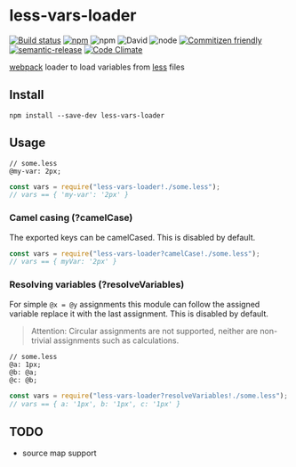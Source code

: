 # less-vars-loader

[![Build status](https://img.shields.io/travis/joscha/less-vars-loader/master.svg)](https://travis-ci.org/joscha/less-vars-loader)
[![npm](https://img.shields.io/npm/v/less-vars-loader.svg)](https://www.npmjs.com/package/less-vars-loader)
![npm](https://img.shields.io/npm/l/less-vars-loader.svg)
![David](https://img.shields.io/david/joscha/less-vars-loader.svg)
![node](https://img.shields.io/node/v/less-vars-loader.svg)
[![Commitizen friendly](https://img.shields.io/badge/commitizen-friendly-brightgreen.svg)](http://commitizen.github.io/cz-cli/)
[![semantic-release](https://img.shields.io/badge/%20%20%F0%9F%93%A6%F0%9F%9A%80-semantic--release-e10079.svg)](https://github.com/semantic-release/semantic-release)
[![Code Climate](https://img.shields.io/codeclimate/github/joscha/less-vars-loader.svg)](https://codeclimate.com/github/joscha/less-vars-loader)

[webpack](https://webpack.github.io) loader to load variables from [less](http://lesscss.org/) files

## Install

```
npm install --save-dev less-vars-loader
```

## Usage

```less
// some.less
@my-var: 2px;
```

```js
const vars = require("less-vars-loader!./some.less");
// vars == { 'my-var': '2px' }
```

### Camel casing (?camelCase)

The exported keys can be camelCased.
This is disabled by default.

```js
const vars = require("less-vars-loader?camelCase!./some.less");
// vars == { myVar: '2px' }
```

### Resolving variables (?resolveVariables)

For simple `@x = @y` assignments this module can follow the assigned variable replace it with the last assignment.
This is disabled by default.

> Attention: Circular assignments are not supported, neither are non-trivial assignments such as calculations.

```less
// some.less
@a: 1px;
@b: @a;
@c: @b;
```

```js
const vars = require("less-vars-loader?resolveVariables!./some.less");
// vars == { a: '1px', b: '1px', c: '1px' }
```


## TODO

* source map support
